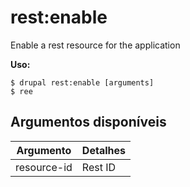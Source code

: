 # rest:enable
Enable a rest resource for the application

**Uso:**
```
$ drupal rest:enable [arguments]
$ ree  
```

## Argumentos disponíveis
Argumento | Detalhes
---------|-------------
resource-id | Rest ID
